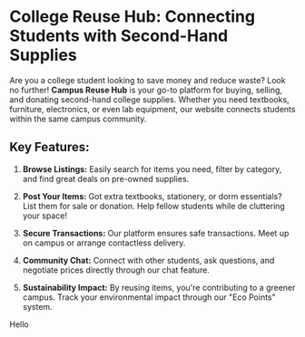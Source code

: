# College Reuse Hub: Connecting Students with Second-Hand Supplies

Are you a college student looking to save money and reduce waste? Look no further! **Campus Reuse Hub** is your go-to platform for buying, selling, and donating second-hand college supplies. Whether you need textbooks, furniture, electronics, or even lab equipment, our website connects students within the same campus community.

## Key Features:

1. **Browse Listings:** Easily search for items you need, filter by category, and find great deals on pre-owned supplies.

2. **Post Your Items:** Got extra textbooks, stationery, or dorm essentials? List them for sale or donation. Help fellow students while de cluttering your space!

3. **Secure Transactions:** Our platform ensures safe transactions. Meet up on campus or arrange contactless delivery.

4. **Community Chat:** Connect with other students, ask questions, and negotiate prices directly through our chat feature.

5. **Sustainability Impact:** By reusing items, you're contributing to a greener campus. Track your environmental impact through our "Eco Points" system.

Hello

